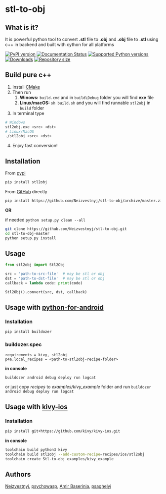 # stl-to-obj

## What is it?
It is powerful python tool to convert **.stl** file to **.obj** and **.obj** file to **.stl**
using c++ in backend and built with cython for all platforms

[![PyPI version](https://img.shields.io/pypi/v/stl2obj.svg)](https://pypi.org/project/stl2obj)
[![Documentation Status](https://readthedocs.org/projects/stl-to-obj/badge/?version=latest)](https://stl-to-obj.readthedocs.io/en/latest/?badge=latest)
[![Supported Python versions](https://img.shields.io/pypi/pyversions/stl2obj.svg)](https://badge.fury.io/py/stl2obj)
[![Downloads](https://pepy.tech/badge/stl2obj)](https://pepy.tech/project/stl2obj)
[![Repository size](https://img.shields.io/github/repo-size/Neizvestnyj/stl-to-obj.svg)](https://pypi.python.org/pyp/stl-to-obj)

## Build pure c++
1. Install [CMake](https://cmake.org/install/)
2. Then run
    1. **Winows:** `build.cmd` and in `build\Debug` folder you will find **exe** file
    2. **Linux/macOS:** `sh build.sh` and you will find runnable `stl2obj` in `build` folder
3. In terminal type 
```bash
# Windows
stl2obj.exe <src> <dst>
# Linux/MacOS
./stl2obj <src> <dst>
```
4. Enjoy fast conversion!

## Installation
From [pypi](https://pypi.org/project/stl2obj/)
```bash
pip install stl2obj
```

From [GitHub](https://github.com) directly
```bash
pip install https://github.com/Neizvestnyj/stl-to-obj/archive/master.zip
```
**OR**

if needed `python setup.py clean --all`
```bash
git clone https://github.com/Neizvestnyj/stl-to-obj.git
cd stl-to-obj-master
python setup.py install
```

## Usage
```py
from stl2obj import Stl2Obj

src = 'path-to-src-file'  # may be stl or obj
dst = 'path-to-dst-file'  # may be stl or obj
callback = lambda code: print(code)

Stl2Obj().convert(src, dst, callback)
```

## Usage with [python-for-android](https://github.com/kivy/python-for-android)
### Installation
```bash
pip install buildozer
```

### buildozer.spec
```
requirements = kivy, stl2obj
p4a.local_recipes = <path-to-stl2obj-recipe-folder>
```

**in console**
```bash
buildozer android debug deploy run logcat
```

or just copy *recipes* to *examples/kivy_example* folder and run `buildozer android debug deploy run logcat`

## Usage with [kivy-ios](https://github.com/kivy/kivy-ios)
### Installation

```bash
pip install git+https://github.com/kivy/kivy-ios.git
```

**in console**
```bash
toolchain build python3 kivy
toolchain build stl2obj --add-custom-recipe=recipes/ios/stl2obj
toolchain create Stl-to-obj examples/kivy_example
```

## Authors

[Neizvestnyj](https://github.com/Neizvestnyj), [psychowasp](https://github.com/psychowasp), [Amir Baserinia](https://github.com/baserinia), [psaghelyi](https://github.com/psaghelyi)
